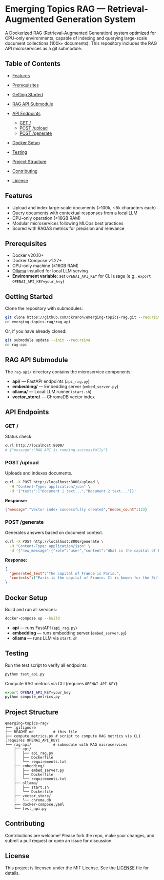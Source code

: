 # Emerging Topics RAG — Retrieval-Augmented Generation System

A Dockerized RAG (Retrieval-Augmented Generation) system optimized for CPU-only environments, capable of indexing and querying large-scale document collections (100k+ documents). This repository includes the RAG API microservices as a git submodule.

## Table of Contents

* [Features](#features)
* [Prerequisites](#prerequisites)
* [Getting Started](#getting-started)
* [RAG API Submodule](#rag-api-submodule)
* [API Endpoints](#api-endpoints)

  * [GET /](#get-)
  * [POST /upload](#post-upload)
  * [POST /generate](#post-generate)
* [Docker Setup](#docker-setup)
* [Testing](#testing)
* [Project Structure](#project-structure)
* [Contributing](#contributing)
* [License](#license)

## Features

* Upload and index large-scale documents (>100k, \~5k characters each)
* Query documents with contextual responses from a local LLM
* CPU-only operation (<16GB RAM)
* Modular microservices following MLOps best practices
* Scored with RAGAS metrics for precision and relevance

## Prerequisites

* Docker v20.10+
* Docker Compose v1.27+
* CPU-only machine (≤16GB RAM)
* [Ollama](https://ollama.com/) installed for local LLM serving
* **Environment variable**: set `OPENAI_API_KEY` for CLI usage (e.g., `export OPENAI_API_KEY=your_key`)

## Getting Started

Clone the repository with submodules:

```bash
git clone https://github.com/ckranon/emerging-topics-rag.git --recursive
cd emerging-topics-rag/rag-api
```

Or, if you have already cloned:

```bash
git submodule update --init --recursive
cd rag-api
```

## RAG API Submodule

The `rag-api/` directory contains the microservice components:

* **api/** — FastAPI endpoints (`api_rag.py`)
* **embedding/** — Embedding server (`embed_server.py`)
* **ollama/** — Local LLM runner (`start.sh`)
* **vector\_store/** — ChromaDB vector index

## API Endpoints

### GET /

Status check:

```bash
curl http://localhost:8000/
# {"message":"RAG API is running successfully"}
```

### POST /upload

Uploads and indexes documents.

```bash
curl -X POST http://localhost:8000/upload \
  -H "Content-Type: application/json" \
  -d '{"texts":["Document 1 text...","Document 2 text..."]}'
```

**Response:**

```json
{"message":"Vector index successfully created","nodes_count":123}
```

### POST /generate

Generates answers based on document context.

```bash
curl -X POST http://localhost:8000/generate \
  -H "Content-Type: application/json" \
  -d '{"new_message":{"role":"user","content":"What is the capital of France?"}}'
```

**Response:**

```json
{
  "generated_text":"The capital of France is Paris.",
  "contexts":["Paris is the capital of France. It is known for the Eiffel Tower."]
}
```

## Docker Setup

Build and run all services:

```bash
docker-compose up --build
```

* **api** — runs FastAPI (`api_rag.py`)
* **embedding** — runs embedding server (`embed_server.py`)
* **ollama** — runs LLM via `start.sh`

## Testing

Run the test script to verify all endpoints:

```bash
python test_api.py
```

Compute RAG metrics via CLI (requires `OPENAI_API_KEY`):

```bash
export OPENAI_API_KEY=your_key
python compute_metrics.py
```

## Project Structure

```
emerging-topics-rag/
├── .gitignore
├── README.md         # this file
├── compute_metrics.py # script to compute RAG metrics via CLI (requires OPENAI_API_KEY)
└── rag-api/          # submodule with RAG microservices
    ├── api/
    │   ├── api_rag.py
    │   ├── Dockerfile
    │   └── requirements.txt
    ├── embedding/
    │   ├── embed_server.py
    │   ├── Dockerfile
    │   └── requirements.txt
    ├── ollama/
    │   ├── start.sh
    │   └── Dockerfile
    ├── vector_store/
    │   └── chroma.db
    ├── docker-compose.yaml
    └── test_api.py
```

## Contributing

Contributions are welcome! Please fork the repo, make your changes, and submit a pull request or open an issue for discussion.

## License

This project is licensed under the MIT License. See the [LICENSE](LICENSE) file for details.
